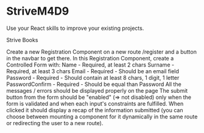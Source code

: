 # StriveM4D9
Use your React skills to improve your existing projects.

Strive Books

Create a new Registration Component on a new route /register and a button in the navbar to get there.
In this Registration Component, create a Controlled Form with:
Name - Required, at least 2 chars
Surname - Required, at least 3 chars
Email - Required - Should be an email field
Password - Required - Should contain at least 8 chars, 1 digit, 1 letter
PasswordConfirm - Required - Should be equal than Password
All the messages / errors should be displayed properly on the page
The submit button from the form should be "enabled" (=> not disabled) only when the form is validated and when each input's constraints are fulfilled.
When clicked it should display a recap of the information submitted (you can choose between mounting a component for it dynamically in the same route or redirecting the user to a new route).
